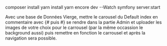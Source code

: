 composer install 
yarn install 
yarn encore dev --Watch
symfony server:start

Avec une base de Données Vierge, mettre  le carousel du Default index en commentaire avec {# puis #} se rendre dans la partie Admin et uploader les images de votre choix pour le carrousel (par la même occassion le background aussi) puis remettre en fonction le carrousel et après la navigation sera possible.